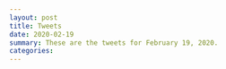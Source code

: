 ```yaml
---
layout: post
title: Tweets
date: 2020-02-19
summary: These are the tweets for February 19, 2020.
categories:
---
```


